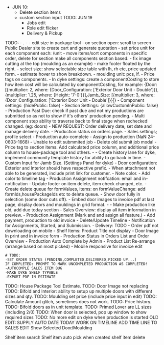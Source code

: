 - JUN 10:
  - Delete section items
  - custom section input
TODO: JUN 19
    -  Jobs edit
    -  Role edit flicker
    -  Delivery & Pickup

TODO: 
    <!-- - Payment Modal in Invoice Edit -->
    <!-- - Add view button to production list -->
    <!-- - Production navigation highlights products -->
    <!-- - Payment Due Date Filter -->
    <!-- - Add due date to production -->
    <!-- - Customer Signature and Employee signature on Packing Slip -->
    <!-- - Production Due today not showing. -->
    <!-- - List Submissions in prod assignment, allow delete submission, edit assignment -->
    - .
    - 
    - edit size in package tool
    - on section open: scroll to screen
    - Public Dealer site to create cart and generate quotation
    - set price unit for each component each: /unit
    - move items/sort components in specific order, delete for section make all components section based.
    - fix image cutting at the top (moulding as an example)
    - make footer floated by the right.
    <!-- - add total paid in printing footer. -->
    - select size: show selectable size table with lh, rh etc, price updated form.
    - estimate hover to show breakdown.
    - moulding unit: pcs, lf.
    <!-- - print order + pack & slip. -->
    - Price tags on components.
      - In dyke settings: create a componentCosting to store how item cost will be calculated by componentCosting, for example: {Door: [{multiplier: 2, where: {Door_Configuration: ['Exterior Door Unit - Double']}},{multiplier: 1.25, where: {Height: '7-0'}}],Jamb_Size: [{multiplier: 3, where: {Door_Configuration: ['Exterior Door Unit - Double']}}]}
      - Component settings: {hidePublic: false}
      - Section Settings: {allowCustomInPublic: false}
      - Production Past Due: check if past due and not my productions are submitted so as not to show if it's others' production pending.
    - Multi component step ability to traverse back to final stage when rechecked changed. (eg: doors)
    <!-- - Job edit not showing unit and task list -->
    - NEW REQUEST: Order delivery date, set date and manage delivery date.
    - Production status on orders page.
    <!-- - roles form upgrade -->
    <!-- - NEW REQUEST: Custom sales report: print statement button in customer overview either passed due, or paid, by date. -->
    - Sales settings; profile select
    - Production auto-complete
    - Assign to production (NaN 24-0603-1668)
    <!-- - Job addon on no unit. -->
    - Unable to edit submmited job
    - Delete old submit job modal
    - Price tag to section items. Add calculated price column, and additional price column to house-package tool and others.
    - 
    - Create history lane for dyke, implement community template history for ability to go back in time.
    - Custom Input for Jamb Size. (Settings Panel for dyke)
    - Door configuration: Exterior and Interior should have respective prefix.
    - When attachment not able to be generated, include print link for customer.
    - Note color.
    - Add color to timeline tag
    - Production Assignment notifcation: email and in-notification
    - Update footer on item delete, item check changed, etc.
    - Create delete queue for formValues, items: on formValueChange: add formIds,housePackageIds etc to delete queue.
    <!-- - Add username to note (by pablo) -->
    - Show door fully in selection (some door cuts off).
    - Embed door images to invoice pdf at last page, display doors and mouldings in grid format.
    - 
    - Make production like old, add due today section
    - Sales Overview: display all item information in preview.
    - Production Assignment (Mark and and assign all feature.)
    - Add payment, production to old invoice
    - Delete/Update Timeline
    - Notification for Assignments, Started, and Submission.
    - Delivery: TODO
    - Order pdf not downloading on mobile
    - Shelf Items: Product Title not display
    - Door Image In print and in invoice form
    - Production Status in Orders List and Order Overview
    - Production Auto Complete by Admin
    - Product List Re-arrange (arrange based on most picked)
    - Mobile responsive for invoice edit
    <!-- - Price history. -->






    # TODO:
    -SET ORDER STATUS (PENDING,COMPLETED,DELIVERED,PICKED UP...)
    IF COMPLETED: PROMPT TO MARK UNCOMPLETED PRODUCTION AS COMPLETED!
    -AUTOCOMPLE SALES ITEM BUG
    -MAKE DYKE SHELF TYPABLE
    -EXPORT PDF IN ESTIMATE 

TODO: House Package Tool Estimate.
TODO: Door Image not replacing
TODO: Bifold and Interior: ability to setup up multiple doors with different sizes and qty.
TODO: Moulding set price (include price input in edit)
TODO: Calculate
 Amount glitch, sometimes does not work.
TODO: Price history.
TODO: Bifold doors as in unit template.
TODO: Primed Lover are LL sizes (including 2/0)
TODO: When door is selected, pop up window to show required sizes
TODO: No more edit on dyke when production is started
OLD EDIT: SUPPLY AUTO DATE TODAY
WORK ON TIMELINE
ADD TIME LINE TO SALES EDIT
Show Selected Door/Moulding
<!-- AUTO-COMPLETE PRODUCTION WITH NO SWING -->
<!-- CUSTOM SERVICES -->


Shelf item search
Shelf item auto pick when created
shelf item delete